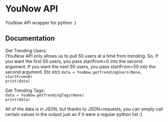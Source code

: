 # YouNow API  
  
YouNow API wrapper for python :)  
  
## Documentation  
  
Get Trending Users:  
(YouNow API only allows us to pull 50 users at a time from trending. So, if you want the first 50 users, you pass startFrom=0 into the second argument. If you want the next 50 users, you pass startFrom=50 into the second argument. Etc etc)
`data = YouNow.getTrendingUsers(None, startFrom=0)`  
`print(data)`
  
Get Trending Tags:  
`data = YouNow.getTrendingTags(None)`  
`print(data)`  
  
All of the data is in JSON, but thanks to JSON+requests, you can simply call certain values in the output just as if it were a regular python list :)
